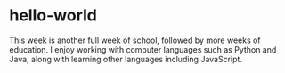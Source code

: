 # hello-world
This week is another full week of school, followed by more weeks of education. 
I enjoy working with computer languages such as Python and Java, along with learning other languages including JavaScript.

